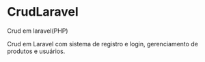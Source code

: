 # CrudLaravel
Crud em laravel(PHP)

Crud em Laravel com sistema de registro e login, gerenciamento de produtos e usuários.
